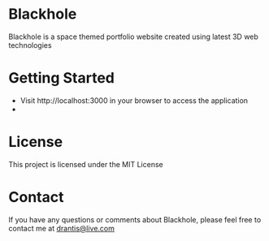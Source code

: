# Blackhole
Blackhole is a space themed portfolio website created using latest 3D web technologies

# Getting Started
- Visit http://localhost:3000 in your browser to access the application
- 
# License
This project is licensed under the MIT License

# Contact
If you have any questions or comments about Blackhole, please feel free to contact me at drantis@live.com
